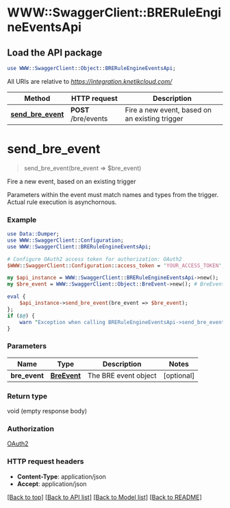 # WWW::SwaggerClient::BRERuleEngineEventsApi

## Load the API package
```perl
use WWW::SwaggerClient::Object::BRERuleEngineEventsApi;
```

All URIs are relative to *https://integration.knetikcloud.com/*

Method | HTTP request | Description
------------- | ------------- | -------------
[**send_bre_event**](BRERuleEngineEventsApi.md#send_bre_event) | **POST** /bre/events | Fire a new event, based on an existing trigger


# **send_bre_event**
> send_bre_event(bre_event => $bre_event)

Fire a new event, based on an existing trigger

Parameters within the event must match names and types from the trigger. Actual rule execution is asynchornous.

### Example 
```perl
use Data::Dumper;
use WWW::SwaggerClient::Configuration;
use WWW::SwaggerClient::BRERuleEngineEventsApi;

# Configure OAuth2 access token for authorization: OAuth2
$WWW::SwaggerClient::Configuration::access_token = 'YOUR_ACCESS_TOKEN';

my $api_instance = WWW::SwaggerClient::BRERuleEngineEventsApi->new();
my $bre_event = WWW::SwaggerClient::Object::BreEvent->new(); # BreEvent | The BRE event object

eval { 
    $api_instance->send_bre_event(bre_event => $bre_event);
};
if ($@) {
    warn "Exception when calling BRERuleEngineEventsApi->send_bre_event: $@\n";
}
```

### Parameters

Name | Type | Description  | Notes
------------- | ------------- | ------------- | -------------
 **bre_event** | [**BreEvent**](BreEvent.md)| The BRE event object | [optional] 

### Return type

void (empty response body)

### Authorization

[OAuth2](../README.md#OAuth2)

### HTTP request headers

 - **Content-Type**: application/json
 - **Accept**: application/json

[[Back to top]](#) [[Back to API list]](../README.md#documentation-for-api-endpoints) [[Back to Model list]](../README.md#documentation-for-models) [[Back to README]](../README.md)

